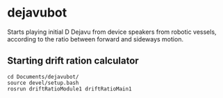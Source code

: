 # dejavubot
Starts playing initial D Dejavu from device speakers from robotic vessels, according to the ratio between forward and sideways motion.


## Starting drift ration calculator

```shell
cd Documents/dejavubot/
source devel/setup.bash
rosrun driftRatioModule1 driftRatioMain1
```
